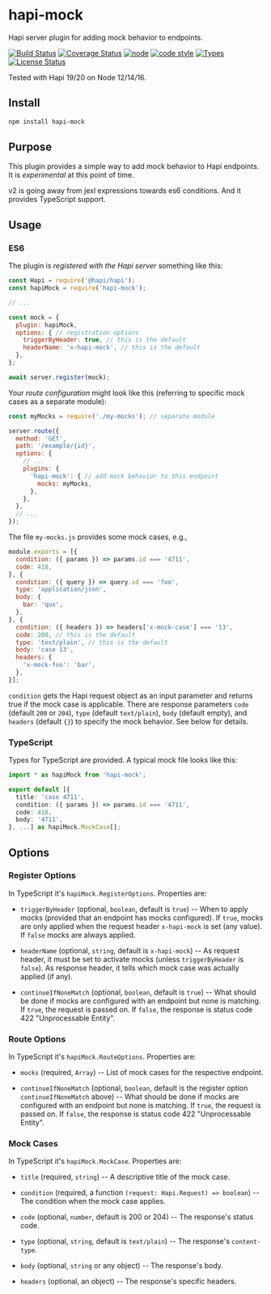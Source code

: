# hapi-mock

Hapi server plugin for adding mock behavior to endpoints.

[![Build Status](https://travis-ci.org/frankthelen/hapi-mock.svg?branch=master)](https://travis-ci.org/frankthelen/hapi-mock)
[![Coverage Status](https://coveralls.io/repos/github/frankthelen/hapi-mock/badge.svg?branch=master)](https://coveralls.io/github/frankthelen/hapi-mock?branch=master)
[![node](https://img.shields.io/node/v/hapi-mock.svg)]()
[![code style](https://img.shields.io/badge/code_style-airbnb-brightgreen.svg)](https://github.com/airbnb/javascript)
[![Types](https://img.shields.io/npm/types/rools.svg)](https://www.npmjs.com/package/rools)
[![License Status](http://img.shields.io/npm/l/hapi-mock.svg)]()

Tested with Hapi 19/20 on Node 12/14/16.

## Install

```bash
npm install hapi-mock
```

## Purpose

This plugin provides a simple way to add mock behavior to Hapi endpoints.
It is *experimental* at this point of time.

v2 is going away from jexl expressions towards es6 conditions.
And it provides TypeScript support.

## Usage

### ES6

The plugin is *registered with the Hapi server* something like this:

```js
const Hapi = require('@hapi/hapi');
const hapiMock = require('hapi-mock');

// ...

const mock = {
  plugin: hapiMock,
  options: { // registration options
    triggerByHeader: true, // this is the default
    headerName: 'x-hapi-mock', // this is the default
  },
};

await server.register(mock);
```

Your *route configuration* might look like this
(referring to specific mock cases as a separate module):

```js
const myMocks = require('./my-mocks'); // separate module

server.route({
  method: 'GET',
  path: '/example/{id}',
  options: {
    // ...
    plugins: {
      'hapi-mock': { // add mock behavior to this endpoint
        mocks: myMocks,
      },
    },
  },
  // ...
});
```

The file `my-mocks.js` provides some mock cases, e.g.,

```js
module.exports = [{
  condition: ({ params }) => params.id === '4711',
  code: 418,
}, {
  condition: ({ query }) => query.id === 'foo',
  type: 'application/json',
  body: {
    bar: 'qux',
  },
}, {
  condition: ({ headers }) => headers['x-mock-case'] === '13',
  code: 200, // this is the default
  type: 'text/plain', // this is the default
  body: 'case 13',
  headers: {
    'x-mock-foo': 'bar',
  },
}];
```

`condition` gets the Hapi request object as an input parameter
and returns true if the mock case is applicable.
There are response parameters `code` (default `200` or `204`),
`type` (default `text/plain`), `body` (default empty), and `headers` (default `{}`)
to specify the mock behavior. See below for details.

### TypeScript

Types for TypeScript are provided. A typical mock file looks like this:

```typescript
import * as hapiMock from 'hapi-mock';

export default [{
  title: 'case 4711',
  condition: ({ params }) => params.id === '4711',
  code: 418,
  body: '4711',
}, ...] as hapiMock.MockCase[];
```

## Options

### Register Options

In TypeScript it's `hapiMock.RegisterOptions`. Properties are:

* `triggerByHeader` (optional, `boolean`, default is `true`) -- When to apply mocks (provided that
an endpoint has mocks configured). If `true`, mocks are only applied when the request header
`x-hapi-mock` is set (any value). If `false` mocks are always applied.

* `headerName` (optional, `string`, default is `x-hapi-mock`) -- As request header, it must be set to
activate mocks (unless `triggerByHeader` is `false`). As response header, it tells which mock
case was actually applied (if any).

* `continueIfNoneMatch` (optional, `boolean`, default is `true`) -- What should be done
if mocks are configured with an endpoint but none is matching.
If `true`, the request is passed on.
If `false`, the response is status code 422 "Unprocessable Entity".

### Route Options

In TypeScript it's `hapiMock.RouteOptions`. Properties are:

* `mocks` (required, `Array`) -- List of mock cases for the respective endpoint.

* `continueIfNoneMatch` (optional, `boolean`, default is the register option
`continueIfNoneMatch` above) -- What should be done if mocks are configured
with an endpoint but none is matching.
If `true`, the request is passed on.
If `false`, the response is status code 422 "Unprocessable Entity".

### Mock Cases

In TypeScript it's `hapiMock.MockCase`. Properties are:

* `title` (required, `string`) -- A descriptive title of the mock case.

* `condition` (required, a function `(request: Hapi.Request) => boolean`) --
The condition when the mock case applies.

* `code` (optional, `number`, default is 200 or 204) -- The response's status code.

* `type` (optional, `string`, default is `text/plain`) -- The response's `content-type`.

* `body` (optional, `string` or any object) -- The response's body.

* `headers` (optional, an object) -- The response's specific headers.
